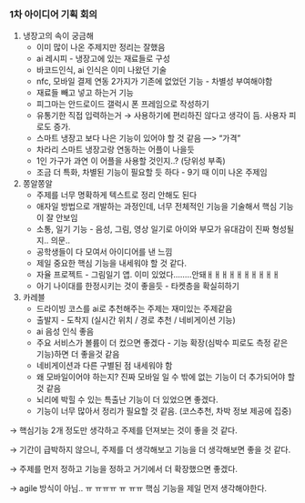 ### 1차 아이디어 기획 회의



1. 냉장고의 속이 궁금해
   - 이미 많이 나온 주제지만 정리는 잘했음
   - ai 레시피 - 냉장고에 있는 재료들로 구성
   - 바코드인식, ai 인식은 이미 나왔던 기술
   - nfc, 모바일 결제 연동 2가지가 기존에 없었던 기능 - 차별성 부여해야함
   - 재료들 빼고 넣고 하는거 기능
   - 피그마는 안드로이드 갤럭시 폰 프레임으로 작성하기
   - 유통기한 직접 입력하는거 → 사용하기에 편리하진 않다고 생각이 듬. 사용자 피로도 증가.
   - 스마트 냉장고 보다 나은 기능이 있어야 할 것 같음 —> “가격”
   - 차라리 스마트 냉장고랑 연동하는 어플이 나을듯
   - 1인 가구가 과연 이 어플을 사용할 것인지..? (당위성 부족)
   - 조금 더 특화, 차별된 기능이 필요할 듯 하다 - 9기 때 이미 나온 주제임
2. 쫑알쫑알
   - 주제를 너무 명확하게 텍스트로 정리 안해도 된다
   - 애자일 방법으로 개발하는 과정인데, 너무 전체적인 기능을 기술해서 핵심 기능이 잘 안보임
   - 소통, 일기 기능 - 음성, 그림, 영상 일기로 아이와 부모가 유대감이 진짜 형성될지.. 의문..
   - 공학생들이 다 모여서 아이디어를 낸 느낌
   - 제일 중요한 핵심 기능을 내세워야 할 것 같다.
   - 자율 프로젝트 - 그림일기 앱. 이미 있었다……..안돼ㅐㅐㅐㅐㅐㅐㅐㅐㅐㅐ
   - 아기 나이대를 한정시키는 것이 좋을듯 - 타켓층을 확실히하기
3. 카레블
   - 드라이빙 코스를 ai로 추천해주는 주제는 재미있는 주제같음
   - 출발지 - 도착지 (실시간 위치 / 경로 추천 / 네비게이션 기능)
   - ai 음성 인식 좋음
   - 주요 서비스가 볼륨이 더 컸으면 좋겠다 - 기능 확장(심박수 피로도 측정 같은 기능)하면 더 좋을것  같음
   - 네비게이션과 다른 구별된 점 내세워야 함
   - 왜 모바일이어야 하는지? 진짜 모바일 일 수 밖에 없는 기능이 더 추가되어야 할 것 같음
   - 뇌리에 박힐 수 있는 특출난 기능이 더 있었으면 좋겠다.
   - 기능이 너무 많아서 정리가 필요할 것 같음. (코스추천, 차박 정보 제공에 집중)

→ 핵심기능 2개 정도만 생각하고 주제를 던져보는 것이 좋을 것 같다.

→ 기간이 급박하지 않으니, 주제를 더 생각해보고 기능을 더 생각해보면 좋을 것 같다.

→ 주제를 먼저 정하고 기능을 정하고 거기에서 더 확장했으면 좋겠다.

→ agile 방식이 아님.. ㅠ ㅠㅠㅠ ㅠ ㅠㅠ 핵심 기능을 제일 먼저 생각해야한다.